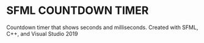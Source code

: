 # SFML COUNTDOWN TIMER 
Countdown timer that shows seconds and milliseconds. Created with SFML, C++, and Visual Studio 2019
